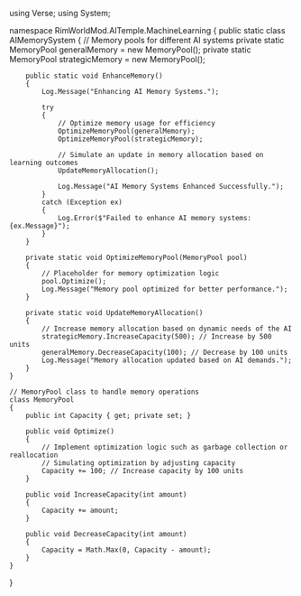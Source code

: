 using Verse;
using System;

namespace RimWorldMod.AITemple.MachineLearning
{
    public static class AIMemorySystem
    {
        // Memory pools for different AI systems
        private static MemoryPool generalMemory = new MemoryPool();
        private static MemoryPool strategicMemory = new MemoryPool();

        public static void EnhanceMemory()
        {
            Log.Message("Enhancing AI Memory Systems.");

            try
            {
                // Optimize memory usage for efficiency
                OptimizeMemoryPool(generalMemory);
                OptimizeMemoryPool(strategicMemory);

                // Simulate an update in memory allocation based on learning outcomes
                UpdateMemoryAllocation();

                Log.Message("AI Memory Systems Enhanced Successfully.");
            }
            catch (Exception ex)
            {
                Log.Error($"Failed to enhance AI memory systems: {ex.Message}");
            }
        }

        private static void OptimizeMemoryPool(MemoryPool pool)
        {
            // Placeholder for memory optimization logic
            pool.Optimize();
            Log.Message("Memory pool optimized for better performance.");
        }

        private static void UpdateMemoryAllocation()
        {
            // Increase memory allocation based on dynamic needs of the AI
            strategicMemory.IncreaseCapacity(500); // Increase by 500 units
            generalMemory.DecreaseCapacity(100); // Decrease by 100 units
            Log.Message("Memory allocation updated based on AI demands.");
        }
    }

    // MemoryPool class to handle memory operations
    class MemoryPool
    {
        public int Capacity { get; private set; }

        public void Optimize()
        {
            // Implement optimization logic such as garbage collection or reallocation
            // Simulating optimization by adjusting capacity
            Capacity += 100; // Increase capacity by 100 units
        }

        public void IncreaseCapacity(int amount)
        {
            Capacity += amount;
        }

        public void DecreaseCapacity(int amount)
        {
            Capacity = Math.Max(0, Capacity - amount);
        }
    }
}

